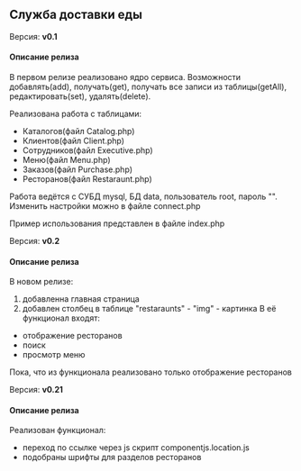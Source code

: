 ## Служба доставки еды
Версия: **v0.1**

#### Описание релиза
В первом релизе реализовано ядро сервиса. Возможности добавлять(add), получать(get), получать все записи из таблицы(getAll), редактировать(set), удалять(delete).

Реализована работа с таблицами:
- Каталогов(файл Catalog.php)
- Клиентов(файл Client.php)
- Сотрудников(файл Executive.php)
- Меню(файл Menu.php)
- Заказов(файл Purchase.php)
- Ресторанов(файл Restaraunt.php)

Работа ведётся с СУБД mysql, БД data, пользователь root, пароль "".
Изменить настройки можно в файле connect.php

Пример использования представлен в файле index.php




Версия: **v0.2**
#### Описание релиза
В новом релизе:
1. добавленна главная страница
2. добавлен столбец в таблице "restaraunts" - "img" - картинка
В её функционал входят:
- отображение ресторанов
- поиск
- просмотр меню

Пока, что из функционала реализовано только
отображение ресторанов




Версия: **v0.21**
#### Описание релиза
Реализован функционал:
- переход по ссылке через js скрипт componentjs.location.js
- подобраны шрифты для разделов ресторанов
